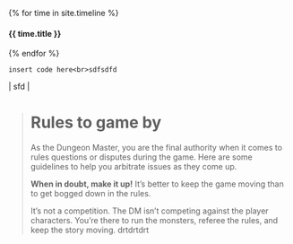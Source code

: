 

{% for time in site.timeline %}
  <h4>{{ time.title }}</h4>
{% endfor %}




`insert code here<br>sdfsdfd`

\| sfd \| 


> # Rules to game by
> As the Dungeon Master, you are the final authority when it comes to rules questions or disputes during the game.
> Here are some guidelines to help you arbitrate issues as they come up.
> 
> **When in doubt, make it up!** It’s better to keep the game moving than to get bogged down in the rules.
> 
> It’s not a competition. The DM isn’t competing against the player characters. You’re there to run the monsters, referee the rules, and keep the story moving.
> drtdrtdrt
